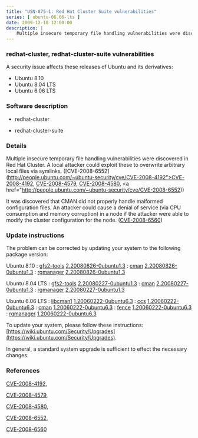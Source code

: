 ```yaml
---
title: "USN-875-1: Red Hat Cluster Suite vulnerabilities"
series: [ ubuntu-06.06-lts ]
date: 2009-12-18 12:00:00
description: |
    Multiple insecure temporary file handling vulnerabilities were discovered in Red Hat Cluster. A local attacker could exploit these to overwrite arbitrary local files via symlinks. ([CVE-2008-6552](http://people.ubuntu.com/~ubuntu-security/cve/CVE-2008-4192">CVE-2008-4192</a>, <a href="http://people.ubuntu.com/~ubuntu-security/cve/CVE-2008-4579">CVE-2008-4579</a>, <a href="http://people.ubuntu.com/~ubuntu-security/cve/CVE-2008-4580">CVE-2008-4580</a>, <a href="http://people.ubuntu.com/~ubuntu-security/cve/CVE-2008-6552))
--- 
```

 
### redhat-cluster, redhat-cluster-suite vulnerabilities

A security issue affects these releases of Ubuntu and its derivatives:

* Ubuntu 8.10
* Ubuntu 8.04 LTS
* Ubuntu 6.06 LTS

### Software description

* redhat-cluster 

* redhat-cluster-suite 

### Details

Multiple insecure temporary file handling vulnerabilities were discovered in Red Hat Cluster. A local attacker could exploit these to overwrite arbitrary local files via symlinks. ([CVE-2008-6552](http://people.ubuntu.com/~ubuntu-security/cve/CVE-2008-4192">CVE-2008-4192</a>, <a href="http://people.ubuntu.com/~ubuntu-security/cve/CVE-2008-4579">CVE-2008-4579</a>, <a href="http://people.ubuntu.com/~ubuntu-security/cve/CVE-2008-4580">CVE-2008-4580</a>, <a href="http://people.ubuntu.com/~ubuntu-security/cve/CVE-2008-6552))

It was discovered that CMAN did not properly handle malformed configuration files. An attacker could cause a denial of service (via CPU consumption and memory corruption) in a node if the attacker were able to modify the cluster configuration for the node. ([CVE-2008-6560](http://people.ubuntu.com/~ubuntu-security/cve/CVE-2008-6560)) 

### Update instructions

The problem can be corrected by updating your system to the following package version:

Ubuntu 8.10
 : [gfs2-tools](https://launchpad.net/ubuntu/+source/redhat-cluster) <span> [2.20080826-0ubuntu1.3](https://launchpad.net/ubuntu/+source/redhat-cluster/2.20080826-0ubuntu1.3) </span> 
 : [cman](https://launchpad.net/ubuntu/+source/redhat-cluster) <span> [2.20080826-0ubuntu1.3](https://launchpad.net/ubuntu/+source/redhat-cluster/2.20080826-0ubuntu1.3) </span> 
 : [rgmanager](https://launchpad.net/ubuntu/+source/redhat-cluster) <span> [2.20080826-0ubuntu1.3](https://launchpad.net/ubuntu/+source/redhat-cluster/2.20080826-0ubuntu1.3) </span> 

Ubuntu 8.04 LTS
 : [gfs2-tools](https://launchpad.net/ubuntu/+source/redhat-cluster) <span> [2.20080227-0ubuntu1.3](https://launchpad.net/ubuntu/+source/redhat-cluster/2.20080227-0ubuntu1.3) </span> 
 : [cman](https://launchpad.net/ubuntu/+source/redhat-cluster) <span> [2.20080227-0ubuntu1.3](https://launchpad.net/ubuntu/+source/redhat-cluster/2.20080227-0ubuntu1.3) </span> 
 : [rgmanager](https://launchpad.net/ubuntu/+source/redhat-cluster) <span> [2.20080227-0ubuntu1.3](https://launchpad.net/ubuntu/+source/redhat-cluster/2.20080227-0ubuntu1.3) </span> 

Ubuntu 6.06 LTS
 : [libcman1](https://launchpad.net/ubuntu/+source/redhat-cluster-suite) <span> [1.20060222-0ubuntu6.3](https://launchpad.net/ubuntu/+source/redhat-cluster-suite/1.20060222-0ubuntu6.3) </span> 
 : [ccs](https://launchpad.net/ubuntu/+source/redhat-cluster-suite) <span> [1.20060222-0ubuntu6.3](https://launchpad.net/ubuntu/+source/redhat-cluster-suite/1.20060222-0ubuntu6.3) </span> 
 : [cman](https://launchpad.net/ubuntu/+source/redhat-cluster-suite) <span> [1.20060222-0ubuntu6.3](https://launchpad.net/ubuntu/+source/redhat-cluster-suite/1.20060222-0ubuntu6.3) </span> 
 : [fence](https://launchpad.net/ubuntu/+source/redhat-cluster-suite) <span> [1.20060222-0ubuntu6.3](https://launchpad.net/ubuntu/+source/redhat-cluster-suite/1.20060222-0ubuntu6.3) </span> 
 : [rgmanager](https://launchpad.net/ubuntu/+source/redhat-cluster-suite) <span> [1.20060222-0ubuntu6.3](https://launchpad.net/ubuntu/+source/redhat-cluster-suite/1.20060222-0ubuntu6.3) </span> 

To update your system, please follow these instructions: [https://wiki.ubuntu.com/Security/Upgrades](https://wiki.ubuntu.com/Security/Upgrades).

In general, a standard system upgrade is sufficient to effect the necessary changes. 

### References

 [CVE-2008-4192](http://people.ubuntu.com/~ubuntu-security/cve/CVE-2008-4192), 

 [CVE-2008-4579](http://people.ubuntu.com/~ubuntu-security/cve/CVE-2008-4579), 

 [CVE-2008-4580](http://people.ubuntu.com/~ubuntu-security/cve/CVE-2008-4580), 

 [CVE-2008-6552](http://people.ubuntu.com/~ubuntu-security/cve/CVE-2008-6552), 

 [CVE-2008-6560](http://people.ubuntu.com/~ubuntu-security/cve/CVE-2008-6560)
 
